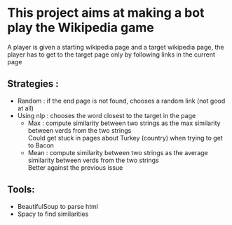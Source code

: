 # This project aims at making a bot play the Wikipedia game

A player is given a starting wikipedia page and a target wikipedia page, the player has to get to the target page only by following links in the current page  

## Strategies :
* Random : if the end page is not found, chooses a random link (not good at all)
* Using nlp : chooses the word closest to the target in the page
    * Max : compute similarity between two strings as the max similarity between verds from the two strings  
        Could get stuck in pages about Turkey (country) when trying to get to Bacon
    * Mean : compute similarity between two strings as the average similarity between verds from the two strings  
        Better against the previous issue

## Tools:
* BeautifulSoup to parse html
* Spacy to find similarities